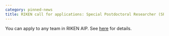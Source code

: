 ```yaml
---
category: pinned-news
title: RIKEN call for applications: Special Postdoctoral Researcher (SPDR). Application: Feb. 18 to Apr. 8, 2021.
---
```


You can apply to any team in RIKEN AIP. See [here](https://www.riken.jp/en/careers/programs/spdr/career2022/index.html) for details.
